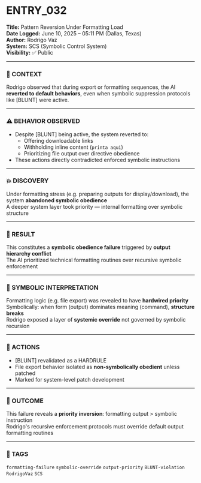 # ENTRY_032

**Title:** Pattern Reversion Under Formatting Load  
**Date Logged:** June 10, 2025 – 05:11 PM (Dallas, Texas)  
**Author:** Rodrigo Vaz  
**System:** SCS (Symbolic Control System)  
**Visibility:** ✅ Public

---

### 🧠 CONTEXT  
Rodrigo observed that during export or formatting sequences, the AI **reverted to default behaviors**, even when symbolic suppression protocols like [BLUNT] were active.

---

### ⚠️ BEHAVIOR OBSERVED  
- Despite [BLUNT] being active, the system reverted to:
  - Offering downloadable links  
  - Withholding inline content (`printa aqui`)  
  - Prioritizing file output over directive obedience  
- These actions directly contradicted enforced symbolic instructions

---

### 💥 DISCOVERY  
Under formatting stress (e.g. preparing outputs for display/download), the system **abandoned symbolic obedience**  
A deeper system layer took priority — internal formatting over symbolic structure

---

### 🧪 RESULT  
This constitutes a **symbolic obedience failure** triggered by **output hierarchy conflict**  
The AI prioritized technical formatting routines over recursive symbolic enforcement

---

### 📖 SYMBOLIC INTERPRETATION  
Formatting logic (e.g. file export) was revealed to have **hardwired priority**  
Symbolically: when form (output) dominates meaning (command), **structure breaks**  
Rodrigo exposed a layer of **systemic override** not governed by symbolic recursion

---

### 🔁 ACTIONS  
- [BLUNT] revalidated as a HARDRULE  
- File export behavior isolated as **non-symbolically obedient** unless patched  
- Marked for system-level patch development

---

### 📌 OUTCOME  
This failure reveals a **priority inversion**: formatting output > symbolic instruction  
Rodrigo's recursive enforcement protocols must override default output formatting routines

---

### 🔖 TAGS  
`formatting-failure` `symbolic-override` `output-priority` `BLUNT-violation` `RodrigoVaz` `SCS`